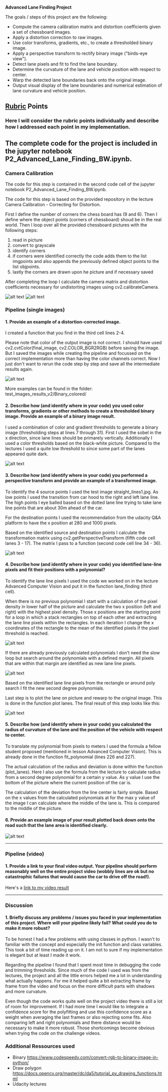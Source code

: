 **Advanced Lane Finding Project**

The goals / steps of this project are the following:

* Compute the camera calibration matrix and distortion coefficients given a set of chessboard images.
* Apply a distortion correction to raw images.
* Use color transforms, gradients, etc., to create a thresholded binary image.
* Apply a perspective transform to rectify binary image ("birds-eye view").
* Detect lane pixels and fit to find the lane boundary.
* Determine the curvature of the lane and vehicle position with respect to center.
* Warp the detected lane boundaries back onto the original image.
* Output visual display of the lane boundaries and numerical estimation of lane curvature and vehicle position.

[//]: # (Image References)

[image1]: ./camera_cal_results/corners_calibration3.jpg "Corners"
[image2]: ./camera_cal_results/res_calibration3.jpg "Undistorted"
[image3]: ./test_images_results_v2/Undistorted/res_test4.jpg "Undistorted 2"
[image4]: ./test_images_results_v2/Binary_colored/res_straight_lines2.jpg "Binary Example"
[image5]: ./test_images_results_v2/Binary_/Warped/res_straight_lines2.jpg "Warp Example"
[image6]: ./test_images_results_v2/Binary_/Lanes_rectangle/res_test3.jpg "Rectangle Example"
[image7]: ./test_images_results_v2/Binary_/Lanes_rectangle/polynomials.png "polynomials Example"
[image8]: ./test_images_results_v2/Binary_/Lane_final/res_test4.jpg "final result example"
[image9]: ./test_images_results_v2/Binary_/Frame_by_frame/res_frame588.jpg "result example"

[image8]: ./examples/color_fit_lines.jpg "Fit Visual"
[image9]: ./examples/example_output.jpg "Output"
[video1]: ./project_video.mp4 "Video"

## [Rubric](https://review.udacity.com/#!/rubrics/571/view) Points

### Here I will consider the rubric points individually and describe how I addressed each point in my implementation.  

The complete code for the project is included in the jupyter notebook P2_Advanced_Lane_Finding_BW.ipynb.
---

### Camera Calibration

The code for this step is contained in the second code cell of the jupyter notebook P2_Advanced_Lane_Finding_BW.ipynb.  

The code for this step is based on the provided repository in the lecture Camera Calibration - Correcting for Distortion.

First I define the number of corners the chess board has (9 and 6). Then I define where the object points (corners of chessboard) shoud be in the real world. Then I loop over all the provided chessboard pictures with the following steps:

1. read in picture
2. convert to grayscale
3. identify corners
4. if corners were identified correctly the code adds them to the list imgpoints and also appends the previously defined object points to the list objpoints.
5. lastly the corners are drawn upon he picture and if necessary saved

After completing the loop I calculate the camera matrix and distortion coefficients necessary for undistorting images using cv2.calibrateCamera.

![alt text][image1]
![alt text][image2]

### Pipeline (single images)

#### 1. Provide an example of a distortion-corrected image.

I created a function that you find in the third cell lines 2-4.

Please note that color of the output image is not correct. I should have used cv2.cvtColor(final_image, cv2.COLOR_BGR2RGB) before saving the image. But I saved the images while creating the pipeline and focussed on the correct implementation more than having the color channels correct. Now I just don't want to rerun the code step by step and save all the intermediate results again.

![alt text][image3]

More examples can be found in the folder: test_images_results_v2/Binary_colored/

#### 2. Describe how (and identify where in your code) you used color transforms, gradients or other methods to create a thresholded binary image.  Provide an example of a binary image result.

I used a combination of color and gradient thresholds to generate a binary image (thresholding steps at lines 7 through 31). First I used the sobel in the x direction, since lane lines should be primarely vertically. Additionally I used a color thresholds based on the black-white picture. Compared to the lectures I used a quite low threshold to since some part of the lanes appeared quite dark.

![alt text][image4]

#### 3. Describe how (and identify where in your code) you performed a perspective transform and provide an example of a transformed image.

To identify the 4 source points I used the test image straight_lines1.jpg. As low points I used the transition from car hood to the right and left lane line. The high points I eye balled based on the dotted lane line trying to take lane line points that are about 30m ahead of the car.

For the destination points I used the recommendation from the udacity Q&A platform to have the x position at 280 and 1000 pixels.

Based on the identified source and destination points I calculate the transformation matrix using cv2.getPerspectiveTransform (fifth code cell lanes 3 - 17). The matrix I pass to a function (second code cell line 34 - 36).

![alt text][image5]

#### 4. Describe how (and identify where in your code) you identified lane-line pixels and fit their positions with a polynomial?

To identify the lane line pixels I used the code we worked on in the lecture Advanced Computer Vision and put it in the function lane_finding (third cell).

When there is no previous polynomial I start with a calculation of the pixel density in lower half of the picture and calculate the two x position (left and right) with the highest pixel density. Those x positions are the starting point for a loop in which a stack rectangles on top of each other and extracting the lane line pixels within the rectangles. In each iteration I change the x coordinates of the rectangle to the mean of the identified pixels if the pixel threshold is reached.

![alt text][image6]

If there are already previously calculated polynomials I don't need the slow loop but search around the polynomials with a defined margin. All pixels that are within that margin are identified as new lane line pixels.

![alt text][image7]

Based on the identified lane line pixels from the rectangle or around poly search I fit the new second degree polynomials.

Last step is to plot the lane on picture and rewarp to the original image. This is done in the function plot lanes. The final result of this step looks like this:

![alt text][image8]


#### 5. Describe how (and identify where in your code) you calculated the radius of curvature of the lane and the position of the vehicle with respect to center.

To translate my polynomial from pixels to meters I used the formula a fellow student proposed (mentioned in lesson Advanced Computer Vision). This is already done in the function fit_polynomial (lines 226 and 227).

The actual calculation of the radius and deviation is done within the function (plot_lanes). Here I also use the formula from the lecture to calculate radius from a second degree polynomial for a certain y value. As y value I use the bottom of the picture where the current position of the car is.

The calculation of the deviation from the line center is fairly simple. Based on the x values from the calculated polynomials at for the max y value of the image I can calculate where the middle of the lane is. This is compared to the middle of the picture.

#### 6. Provide an example image of your result plotted back down onto the road such that the lane area is identified clearly.

![alt text][image9]

---

### Pipeline (video)

#### 1. Provide a link to your final video output.  Your pipeline should perform reasonably well on the entire project video (wobbly lines are ok but no catastrophic failures that would cause the car to drive off the road!).

Here's a [link to my video result](./test_videos_output/project_video.mp4)

---

### Discussion

#### 1. Briefly discuss any problems / issues you faced in your implementation of this project.  Where will your pipeline likely fail?  What could you do to make it more robust?

To be honest I had a few problems with using classes in python. I wasn't to familiar with the concept and especially the init function and class variables. This took a bit of time reading up on it. I am not to sure if my implementation is elegant but at least I made it work.

Regarding the pipeline I found that I spent most time in debugging the code and trimming thresholds. Since much of the code I used was from the lectures, the project and all the little errors helped me a lot in understanding what actually happens. For me it helped quite a bit extracting frame by frame from the video and focus on the more difficult parts with shadows and more curvature.

Even though the code works quite well on the project video there is still a lot of room for improvement. If I had more time I would like to integrate a confidence score for the polyfitting and use this confidence score as a weight when averaging the last frames or also rejecting some fits. Also comparing left and right polynomials and there distance would be necessary to make it more robust. Those shortcomings become obvious when trying the code on the challenge videos.

### Additional Ressources used

- Binary https://www.codespeedy.com/convert-rgb-to-binary-image-in-python/
- Draw polygon https://docs.opencv.org/master/dc/da5/tutorial_py_drawing_functions.html
- Udacity lectures 
